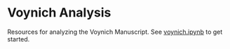 # Voynich Analysis

Resources for analyzing the Voynich Manuscript. See [voynich.ipynb](https://github.com/YaleDHLab/voynich/blob/master/voynich.ipynb) to get started.
